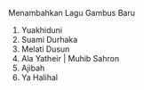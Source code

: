 Menambahkan Lagu Gambus Baru
1. Yuakhiduni
2. Suami Durhaka
3. Melati Dusun
4. Ala Yatheir | Muhib Sahron
5. Ajibah
6. Ya Halihal